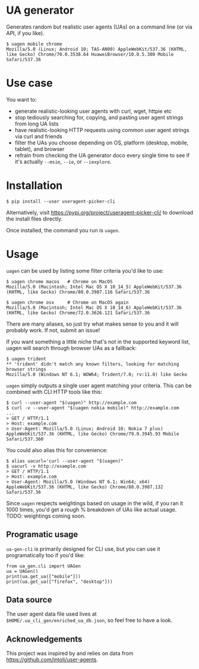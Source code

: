 # UA generator

Generates random but realistic user agents (UAs) on a command line (or via API, if you like).

    $ uagen mobile chrome
    Mozilla/5.0 (Linux; Android 10; TAS-AN00) AppleWebKit/537.36 (KHTML, like Gecko) Chrome/70.0.3538.64 HuaweiBrowser/10.0.5.300 Mobile Safari/537.36

# Use case

You want to:

* generate realistic-looking user agents with curl, wget, httpie etc
* stop tediously searching for, copying, and pasting user agent strings from long UA lists
* have realistic-looking HTTP requests using common user agent strings via curl and friends
* filter the UAs you choose depending on OS, platform (desktop, mobile, tablet), and browser
* refrain from checking the UA generator doco every single time to see if it's actually `--msie`, `--ie`, or `--iexplore`.

# Installation

    $ pip install --user useragent-picker-cli

Alternatively, visit https://pypi.org/project/useragent-picker-cli/ to download the install files directly.

Once installed, the command you run is `uagen`.

# Usage

`uagen` can be used by listing some filter criteria you'd like to use:

    $ uagen chrome macos   # Chrome on MacOS
    Mozilla/5.0 (Macintosh; Intel Mac OS X 10_14_5) AppleWebKit/537.36 (KHTML, like Gecko) Chrome/80.0.3987.116 Safari/537.36

    $ uagen chrome osx     # Chrome on MacOS again
    Mozilla/5.0 (Macintosh; Intel Mac OS X 10_14_6) AppleWebKit/537.36 (KHTML, like Gecko) Chrome/72.0.3626.121 Safari/537.36

There are many aliases, so just try what makes sense to you and it will probably work. If not, submit an issue!

If you want something a little niche that's not in the supported keyword list, uagen will search through browser UAs as a fallback:

    $ uagen trident
    ** 'trident' didn't match any known filters, looking for matching browser strings
    Mozilla/5.0 (Windows NT 6.1; WOW64; Trident/7.0; rv:11.0) like Gecko

`uagen` simply outputs a single user agent matching your criteria. This can be combined with CLI HTTP tools like this:

    $ curl --user-agent "$(uagen)" http://example.com
    $ curl -v --user-agent "$(uagen nokia mobile)" http://example.com
    ...
    > GET / HTTP/1.1
    > Host: example.com
    > User-Agent: Mozilla/5.0 (Linux; Android 10; Nokia 7 plus) AppleWebKit/537.36 (KHTML, like Gecko) Chrome/79.0.3945.93 Mobile Safari/537.360

You could also alias this for convenience:

    $ alias uacurl='curl --user-agent "$(uagen)"
    $ uacurl -v http://example.com
    > GET / HTTP/1.1
    > Host: example.com
    > User-Agent: Mozilla/5.0 (Windows NT 6.1; Win64; x64) AppleWebKit/537.36 (KHTML, like Gecko) Chrome/80.0.3987.132 Safari/537.36

Since `uagen` respects weightings based on usage in the wild, if you ran it 1000 times, you'd get a rough % breakdown of UAs
like actual usage. TODO: weightings coming soon.

## Programatic usage

`ua-gen-cli` is primarily designed for CLI use, but you can use it programatically too if you'd like:

```
from ua_gen.cli import UAGen
ua = UAGen()
print(ua.get_ua(["mobile"]))
print(ua.get_ua(["firefox", "desktop"]))
```

## Data source

The user agent data file used lives at `$HOME/.ua_cli_gen/enriched_ua_db.json`, so feel free to have a look.

## Acknowledgements

This project was inspired by and relies on data from https://github.com/intoli/user-agents.
